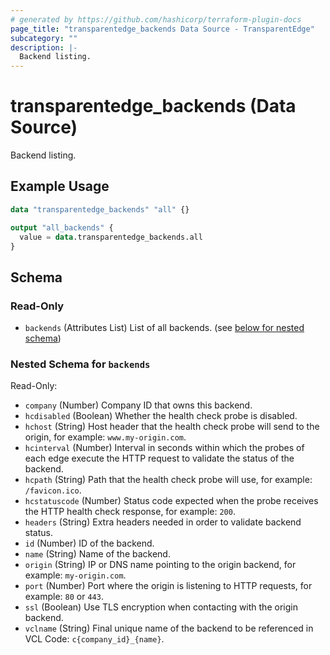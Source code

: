 ```yaml
---
# generated by https://github.com/hashicorp/terraform-plugin-docs
page_title: "transparentedge_backends Data Source - TransparentEdge"
subcategory: ""
description: |-
  Backend listing.
---
```


# transparentedge_backends (Data Source)

Backend listing.

## Example Usage

```terraform
data "transparentedge_backends" "all" {}

output "all_backends" {
  value = data.transparentedge_backends.all
}
```

<!-- schema generated by tfplugindocs -->
## Schema

### Read-Only

- `backends` (Attributes List) List of all backends. (see [below for nested schema](#nestedatt--backends))

<a id="nestedatt--backends"></a>
### Nested Schema for `backends`

Read-Only:

- `company` (Number) Company ID that owns this backend.
- `hcdisabled` (Boolean) Whether the health check probe is disabled.
- `hchost` (String) Host header that the health check probe will send to the origin, for example: `www.my-origin.com`.
- `hcinterval` (Number) Interval in seconds within which the probes of each edge execute the HTTP request to validate the status of the backend.
- `hcpath` (String) Path that the health check probe will use, for example: `/favicon.ico`.
- `hcstatuscode` (Number) Status code expected when the probe receives the HTTP health check response, for example: `200`.
- `headers` (String) Extra headers needed in order to validate backend status.
- `id` (Number) ID of the backend.
- `name` (String) Name of the backend.
- `origin` (String) IP or DNS name pointing to the origin backend, for example: `my-origin.com`.
- `port` (Number) Port where the origin is listening to HTTP requests, for example: `80` or `443`.
- `ssl` (Boolean) Use TLS encryption when contacting with the origin backend.
- `vclname` (String) Final unique name of the backend to be referenced in VCL Code: `c{company_id}_{name}`.
